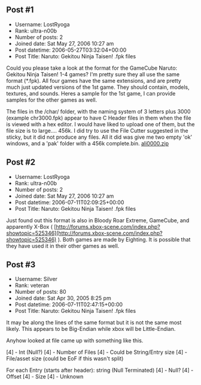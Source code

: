 ## Post #1
- Username: LostRyoga
- Rank: ultra-n00b
- Number of posts: 2
- Joined date: Sat May 27, 2006 10:27 am
- Post datetime: 2006-05-27T03:32:04+00:00
- Post Title: Naruto: Gekitou Ninja Taisen! .fpk files

Could you please take a look at the format for the GameCube Naruto: Gekitou Ninja Taisen! 1-4 games?  I'm pretty sure they all use the same format (*.fpk).  All four games have the same extensions, and are pretty much just updated versions of the 1st game.  They should contain, models, textures, and sounds.  Heres a sample for the 1st game, I can provide samples for the other games as well.

 The files in the /char/ folder, with the naming system of 3 letters plus 3000 (example chr3000.fpk) appear to have C Header files in them when the file is viewed with a hex editor.  I would have liked to upload one of them, but the file size is to large.... 456k.  I did try to use the File Cutter suggested in the sticky, but it did not produce any files.  All it did was give me two empty 'ok' windows, and a 'pak' folder with a 456k complete.bin.
[ali0000.zip](https://xentaxbackup.github.io/file/751_ali0000.zip)
## Post #2
- Username: LostRyoga
- Rank: ultra-n00b
- Number of posts: 2
- Joined date: Sat May 27, 2006 10:27 am
- Post datetime: 2006-07-11T02:09:25+00:00
- Post Title: Naruto: Gekitou Ninja Taisen! .fpk files

Just found out this format is also in Bloody Roar Extreme, GameCube, and apparently X-Box ( [http://forums.xbox-scene.com/index.php?showtopic=525346](http://forums.xbox-scene.com/index.php?showtopic=525346)
).  Both games are made by Eighting.  It is possible that they have used it in their other games as well.
## Post #3
- Username: Silver
- Rank: veteran
- Number of posts: 80
- Joined date: Sat Apr 30, 2005 8:25 pm
- Post datetime: 2006-07-11T02:47:15+00:00
- Post Title: Naruto: Gekitou Ninja Taisen! .fpk files

It may be along the lines of the same format but it is not the same most likely. This appears to be Big-Endian while xbox will be Little-Endian.

Anyhow looked at file came up with something like this.

[4] - Int (Null?)
[4] - Number of Files 
[4] - Could be String/Entry size
[4] - File/asset size (could be EoF if this wasn't split)

For each Entry (starts after header):
string (Null Terminated)
[4] - Null?
[4] - Offset
[4] - Size
[4] - Unknown
